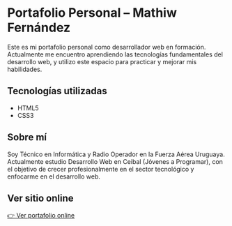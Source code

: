 # Portafolio Personal – Mathiw Fernández

Este es mi portafolio personal como desarrollador web en formación. Actualmente me encuentro aprendiendo las tecnologías fundamentales del desarrollo web, y utilizo este espacio para practicar y mejorar mis habilidades.

## Tecnologías utilizadas

- HTML5  
- CSS3  

## Sobre mí

Soy Técnico en Informática y Radio Operador en la Fuerza Aérea Uruguaya. Actualmente estudio Desarrollo Web en Ceibal (Jóvenes a Programar), con el objetivo de crecer profesionalmente en el sector tecnológico y enfocarme en el desarrollo web.

## Ver sitio online

[👉 Ver portafolio online](https://mathiw88.github.io/mi-portafolio/)
